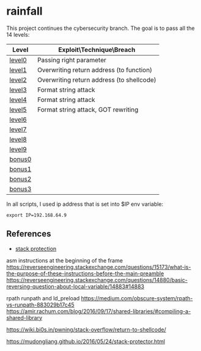 # rainfall

This project continues the cybersecurity branch.
The goal is to pass all the 14 levels:

| Level | Exploit\Technique\Breach |
| ----- | ------- |
| [level0](/level0/walkthrough.md) | Passing right parameter |
| [level1](/level1/walkthrough.md) | Overwriting return address (to function) |
| [level2](/level2/walkthrough.md) | Overwriting return address (to shellcode) |
| [level3](/level3/walkthrough.md) | Format string attack |
| [level4](/level4/walkthrough.md) | Format string attack |
| [level5](/level5/walkthrough.md) | Format string attack, GOT rewriting |
| [level6](/level6/walkthrough.md) | |
| [level7](/level7/walkthrough.md) | |
| [level8](/level8/walkthrough.md) | |
| [level9](/level9/walkthrough.md) | |
| [bonus0](/bonus0/walkthrough.md) | |
| [bonus1](/bonus1/walkthrough.md) | |
| [bonus2](/bonus2/walkthrough.md) | |
| [bonus3](/bonus3/walkthrough.md) | |

In all scripts, I used ip address that is set into $IP env variable:  
```
export IP=192.168.64.9
```

## References
- [stack protection](https://developers.redhat.com/articles/2022/06/02/use-compiler-flags-stack-protection-gcc-and-clang#control_flow_integrity)


asm instructions at the beginning of the frame
https://reverseengineering.stackexchange.com/questions/15173/what-is-the-purpose-of-these-instructions-before-the-main-preamble
https://reverseengineering.stackexchange.com/questions/14880/basic-reversing-question-about-local-variable/14883#14883

rpath runpath and ld_preload
https://medium.com/obscure-system/rpath-vs-runpath-883029b17c45
https://amir.rachum.com/blog/2016/09/17/shared-libraries/#compiling-a-shared-library


https://wiki.bi0s.in/pwning/stack-overflow/return-to-shellcode/


https://mudongliang.github.io/2016/05/24/stack-protector.html